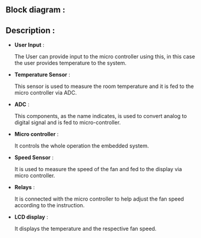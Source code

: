 
## Block diagram :




## Description :

 -  **User Input** : 
             
     The User can provide input to the micro controller using this, in this case the user provides temperature to the system.
 - **Temperature Sensor** : 
             
     This sensor is used to measure the room temperature and it is fed to the micro controller via ADC.
 - **ADC** : 
  
     This components, as the name indicates, is used to convert analog to digital signal and is fed to micro-controller.
 - **Micro controller** : 
     
     It controls the whole operation the embedded system.
 - **Speed Sensor** : 
     
     It is used to measure the speed of the fan and fed to the display via micro controller.
 - **Relays** : 
     
     It is connected with the micro controller to help adjust the fan speed according to the instruction.
 - **LCD display** : 
     
     It displays the temperature and the respective fan speed.


